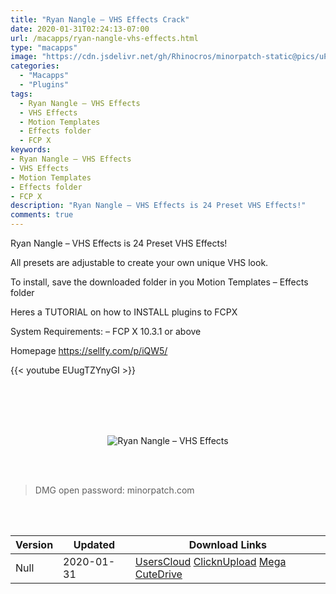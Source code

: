 ```yaml
---
title: "Ryan Nangle – VHS Effects Crack"
date: 2020-01-31T02:24:13-07:00
url: /macapps/ryan-nangle-vhs-effects.html
type: "macapps"
image: "https://cdn.jsdelivr.net/gh/Rhinocros/minorpatch-static@pics/uPic/DW4at2.jpg"
categories:
  - "Macapps"
  - "Plugins"
tags:
  - Ryan Nangle – VHS Effects
  - VHS Effects
  - Motion Templates
  - Effects folder
  - FCP X
keywords:
- Ryan Nangle – VHS Effects
- VHS Effects
- Motion Templates
- Effects folder
- FCP X
description: "Ryan Nangle – VHS Effects is 24 Preset VHS Effects!"
comments: true
---
```


Ryan Nangle – VHS Effects is 24 Preset VHS Effects!

All presets are adjustable to create your own unique VHS look.

To install, save the downloaded folder in you Motion Templates – Effects folder

Heres a TUTORIAL on how to INSTALL plugins to FCPX

System Requirements: – FCP X 10.3.1 or above

Homepage https://sellfy.com/p/iQW5/

{{< youtube EUugTZYnyGI >}}

<br/>
<br/>
<script async src="https://pagead2.googlesyndication.com/pagead/js/adsbygoogle.js"></script>
<ins class="adsbygoogle"
     style="display:block; text-align:center;"
     data-ad-layout="in-article"
     data-ad-format="fluid"
     data-ad-client="ca-pub-8746275014476192"
     data-ad-slot="5144997159"></ins>
<script>
     (adsbygoogle = window.adsbygoogle || []).push({});
</script>
<br/>
<br/>


<center>

![Ryan Nangle – VHS Effects](https://cdn.jsdelivr.net/gh/Rhinocros/minorpatch-static@pics/uPic/Suv9f9.jpg)

</center>

<br/>
<br/>


> DMG open password: minorpatch.com

<br/>

<br/>
<div id="history_version" class="history_version">

| Version | Updated | Download Links |
| ---- | ---- | ---- |
| Null | 2020-01-31 | [UsersCloud](https://ouo.io/fs6f8J1)   [ClicknUpload](https://ouo.io/xTD3hL)   [Mega](https://ouo.io/SIIPXat)   [CuteDrive](https://ouo.io/dGYHw2) |

</div>
